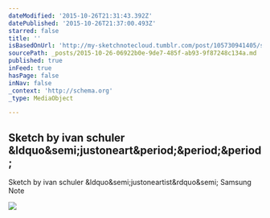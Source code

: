```yaml
---
dateModified: '2015-10-26T21:31:43.392Z'
datePublished: '2015-10-26T21:37:00.493Z'
starred: false
title: ''
isBasedOnUrl: 'http://my-sketchnotecloud.tumblr.com/post/105730941405/sketch-by-ivan-schuler-justoneartist-samsung'
sourcePath: _posts/2015-10-26-06922b0e-9de7-485f-ab93-9f87248c134a.md
published: true
inFeed: true
hasPage: false
inNav: false
_context: 'http://schema.org'
_type: MediaObject

---
```

<article style=""><h1>Sketch by ivan schuler &amp;ldquo&amp;semi;justoneart&amp;period;&amp;period;&amp;period;</h1><p>Sketch by ivan schuler &amp;ldquo&amp;semi;justoneartist&amp;rdquo&amp;semi; Samsung Note</p><img src="http://40.media.tumblr.com/b0b789b4d23ba76b2ce9dafbd5c8737c/tumblr_ngwpyysTdU1rpz8n2o1_1280.jpg" /></article>